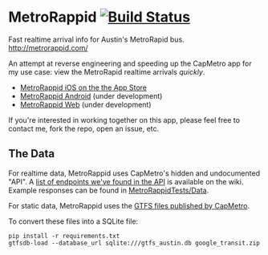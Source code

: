 MetroRappid [![Build Status](https://travis-ci.org/luqmaan/MetroRappid.svg?branch=dev)](https://travis-ci.org/luqmaan/MetroRappid)
==

Fast realtime arrival info for Austin's MetroRapid bus. http://metrorappid.com/

An attempt at reverse engineering and speeding up the CapMetro app for my use case: view the MetroRapid realtime arrivals *quickly*.

- [MetroRappid iOS on the the App Store](https://itunes.apple.com/us/app/metrorappid/id827603682?ls=1&mt=8)
- [MetroRappid Android](https://github.com/sethgho/MetroRappidAndroid) (under development)
- [MetroRappid Web](https://github.com/luqmaan/MetroRappidWeb) (under development)

If you're interested in working together on this app, please feel free to contact me, fork the repo, open an issue, etc.


The Data
--

For realtime data, MetroRappid uses CapMetro's hidden and undocumented "API". A [list of endpoints we've found in the API](https://github.com/luqmaan/MetroRappid/wiki/The-CapMetro-%22API%22]) is available on the wiki. Example responses can be found in [MetroRappidTests/Data](https://github.com/luqmaan/MetroRappid/tree/dev/MetroRappidTests/Data).

For static data, MetroRappid uses the [GTFS files published by CapMetro](http://www.capmetro.org/gisdata/google_transit.zip).

To convert these files into a SQLite file:

```
pip install -r requirements.txt
gtfsdb-load --database_url sqlite:///gtfs_austin.db google_transit.zip
```

